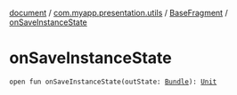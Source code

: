 [document](../../index.md) / [com.myapp.presentation.utils](../index.md) / [BaseFragment](index.md) / [onSaveInstanceState](./on-save-instance-state.md)

# onSaveInstanceState

`open fun onSaveInstanceState(outState: `[`Bundle`](https://developer.android.com/reference/android/os/Bundle.html)`): `[`Unit`](https://kotlinlang.org/api/latest/jvm/stdlib/kotlin/-unit/index.html)